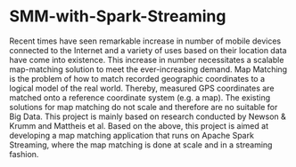 # SMM-with-Spark-Streaming

Recent times have seen remarkable increase in number of mobile devices connected to the Internet and a variety of uses based on their location data have come into existence. This increase in number necessitates a scalable map-matching solution to meet the ever-increasing demand. Map Matching is the problem of how to match recorded geographic coordinates to a logical model of the real world. Thereby, measured GPS coordinates are matched onto a reference coordinate system (e.g. a map). The existing solutions for map matching do not scale and therefore are no suitable for Big Data. This project is mainly based on research conducted by Newson & Krumm and Mattheis et al. Based on the above, this project is aimed at developing a map matching application that runs on Apache Spark Streaming, where the map matching is done at scale and in a streaming fashion. 
